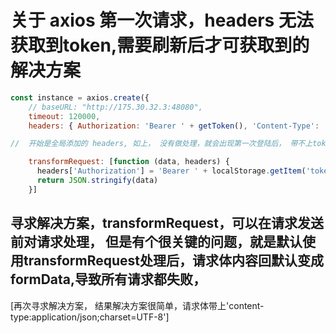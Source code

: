 # 关于 axios 第一次请求，headers 无法获取到token,需要刷新后才可获取到的解决方案

```js
const instance = axios.create({
    // baseURL: "http://175.30.32.3:48080",
    timeout: 120000,
    headers: { Authorization: 'Bearer ' + getToken(), 'Content-Type': 'application/json;charset=UTF-8' },

//  开始是全局添加的 headers, 如上， 没有做处理，就会出现第一次登陆后， 带不上token的情况。

    transformRequest: [function (data, headers) {
      headers['Authorization'] = 'Bearer ' + localStorage.getItem('token')
      return JSON.stringify(data)
    }]

```

## 寻求解决方案，transformRequest，可以在请求发送前对请求处理， 但是有个很关键的问题，就是默认使用transformRequest处理后，请求体内容回默认变成 formData,导致所有请求都失败，
[再次寻求解决方案， 结果解决方案很简单，请求体带上'content-type:application/json;charset=UTF-8']  